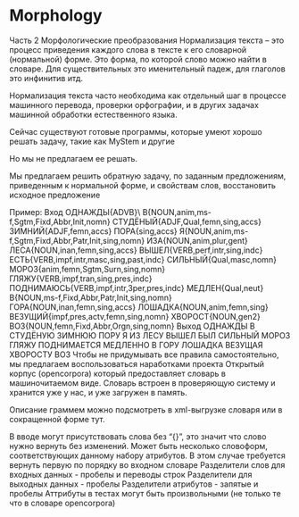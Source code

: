 # Morphology
Часть 2 Морфологические преобразования
Нормализация текста – это процесс приведения каждого слова в тексте к его словарной (нормальной) форме. Это форма, по которой слово можно найти в словаре. Для существительных это именительный падеж, для глаголов это инфинитив итд.

Нормализация текста часто необходима как отдельный шаг в процессе машинного перевода, проверки орфографии, и в других задачах машинной обработки естественного языка.

Сейчас существуют готовые программы, которые умеют хорошо решать задачу, такие как MyStem и другие

Но мы не предлагаем ее решать.

Мы предлагаем решить обратную задачу, по заданным предложениям, приведенным к нормальной форме, и свойствам слов, восстановить исходное предложение

Пример:
Вход
ОДНАЖДЫ{ADVB}\\
В{NOUN,anim,ms-f,Sgtm,Fixd,Abbr,Init,nomn}
СТУДЁНЫЙ{ADJF,Qual,femn,sing,accs}
ЗИМНИЙ{ADJF,femn,accs}
ПОРА{sing,accs}
Я{NOUN,anim,ms-f,Sgtm,Fixd,Abbr,Patr,Init,sing,nomn}
ИЗА{NOUN,anim,plur,gent}
ЛЕСА{NOUN,inan,femn,sing,accs}
ВЫШЕЛ{VERB,perf,intr,sing,indc}
ЕСТЬ{VERB,impf,intr,masc,sing,past,indc}
СИЛЬНЫЙ{Qual,masc,nomn}
МОРОЗ{anim,femn,Sgtm,Surn,sing,nomn}
ГЛЯЖУ{VERB,impf,tran,sing,pres,indc}
ПОДНИМАЮСЬ{VERB,impf,intr,3per,pres,indc}
МЕДЛЕН{Qual,neut}
В{NOUN,ms-f,Fixd,Abbr,Patr,Init,sing,nomn}
ГОРА{NOUN,inan,femn,sing,accs}
ЛОШАДКА{NOUN,anim,femn,sing}
ВЕЗУЩИЙ{impf,pres,actv,femn,sing,nomn}
ХВОРОСТ{NOUN,gen2}
ВОЗ{NOUN,femn,Fixd,Abbr,Orgn,sing,nomn}
Выход
ОДНАЖДЫ
В
СТУДЁНУЮ
ЗИМНЮЮ
ПОРУ
Я
ИЗ
ЛЕСУ
ВЫШЕЛ
БЫЛ
СИЛЬНЫЙ
МОРОЗ
ГЛЯЖУ
ПОДНИМАЕТСЯ
МЕДЛЕННО
В
ГОРУ
ЛОШАДКА
ВЕЗУЩАЯ
ХВОРОСТУ
ВОЗ
Чтобы не придумывать все правила самостоятельно, мы предлагаем воспользоваться наработками проекта Открытый корпус (opencorpora) который предоставляет словарь в машиночитаемом виде. Словарь встроен в проверяющую систему и хранится уже у нас, и уже загружен в память.

Описание граммем можно подсмотреть в xml-выгрузке словаря или в сокращенной форме тут.

В вводе могут присутствовать слова без “{}”, это значит что слово нужно вернуть без изменений.
Может быть несколько словоформ, соответствующих данному набору атрибутов. В этом случае требуется вернуть первую по порядку во входном словаре
Разделители слов для входных данных - пробелы и переводы строк
Разделители для выходных данных - пробелы
Разделители атрибутов - запятые и пробелы
Аттрибуты в тестах могут быть произвольными (не только те что в словаре opencorpora)
